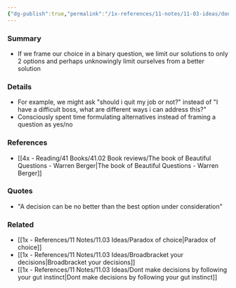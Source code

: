 ```yaml
---
{"dg-publish":true,"permalink":"/1x-references/11-notes/11-03-ideas/dont-define-solutions-in-binary-terms/","title":"Dont define solutions in binary terms","created":"2023-05-28T19:38:41.000+03:00","updated":"2024-02-14T20:18:33.283+03:00"}
---
```



### Summary
- If we frame our choice in a binary question, we limit our solutions to only 2 options and perhaps unknowingly limit ourselves from a better solution

### Details
- For example, we might ask "should i quit my job or not?" instead of "I have a difficult boss, what are different ways i can address this?"
- Consciously spent time formulating alternatives instead of framing a question as yes/no

### References
- [[4x - Reading/41 Books/41.02 Book reviews/The book of Beautiful Questions - Warren Berger\|The book of Beautiful Questions - Warren Berger]]

### Quotes
- "A decision can be no better than the best option under consideration"

### Related
- [[1x - References/11 Notes/11.03 Ideas/Paradox of choice\|Paradox of choice]]
- [[1x - References/11 Notes/11.03 Ideas/Broadbracket your decisions\|Broadbracket your decisions]]
- [[1x - References/11 Notes/11.03 Ideas/Dont make decisions by following your gut instinct\|Dont make decisions by following your gut instinct]]